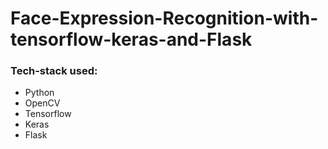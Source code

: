 # Face-Expression-Recognition-with-tensorflow-keras-and-Flask

### Tech-stack used:
- Python 
- OpenCV
- Tensorflow
- Keras
- Flask
